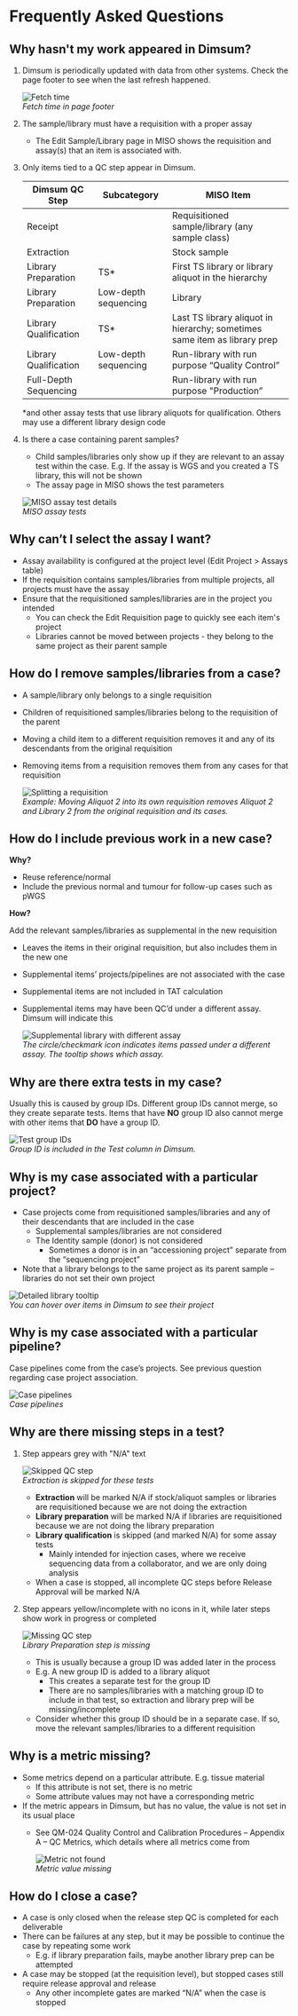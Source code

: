 # Frequently Asked Questions

## Why hasn't my work appeared in Dimsum?

1. Dimsum is periodically updated with data from other systems. Check the page footer to see when
the last refresh happened.

    ![Fetch time](../images/faq/fetch_time.png)<br>
    *Fetch time in page footer*

1. The sample/library must have a requisition with a proper assay
    * The Edit Sample/Library page in MISO shows the requisition and assay(s) that an item is
    associated with.
1. Only items tied to a QC step appear in Dimsum.

    | Dimsum QC Step | Subcategory | MISO Item |
    | -------------- | ----------- | --------- |
    | Receipt |  | Requisitioned sample/library (any sample class) |
    | Extraction |  | Stock sample |
    | Library Preparation | TS* | First TS library or library aliquot in the hierarchy |
    | Library Preparation | Low-depth sequencing | Library |
    | Library Qualification | TS* | Last TS library aliquot in hierarchy; sometimes same item as library prep |
    | Library Qualification | Low-depth sequencing | Run-library with run purpose “Quality Control” |
    | Full-Depth Sequencing |  | Run-library with run purpose "Production” |
    
    *and other assay tests that use library aliquots for qualification. Others may use a different library design code

1. Is there a case containing parent samples?
    * Child samples/libraries only show up if they are relevant to an assay test within the case.
    E.g. If the assay is WGS and you created a TS library, this will not be shown
    * The assay page in MISO shows the test parameters

    ![MISO assay test details](../images/faq/miso_test_details.png)<br>
    *MISO assay tests*


## Why can’t I select the assay I want?

* Assay availability is configured at the project level (Edit Project > Assays table)
* If the requisition contains samples/libraries from multiple projects, all projects must have the assay
* Ensure that the requisitioned samples/libraries are in the project you intended
  * You can check the Edit Requisition page to quickly see each item's project
  * Libraries cannot be moved between projects - they belong to the same project as their parent sample


## How do I remove samples/libraries from a case?

* A sample/library only belongs to a single requisition
* Children of requisitioned samples/libraries belong to the requisition of the parent
* Moving a child item to a different requisition removes it and any of its descendants from the original requisition
* Removing items from a requisition removes them from any cases for that requisition

    ![Splitting a requisition](../images/faq/requisition_split.png)<br>
    *Example: Moving Aliquot 2 into its own requisition removes Aliquot 2 and Library 2 from the original requisition and its cases.*


## How do I include previous work in a new case?

**Why?**

* Reuse reference/normal
* Include the previous normal and tumour for follow-up cases such as pWGS

**How?**

Add the relevant samples/libraries as supplemental in the new requisition

* Leaves the items in their original requisition, but also includes them in the new one
* Supplemental items’ projects/pipelines are not associated with the case
* Supplemental items are not included in TAT calculation
* Supplemental items may have been QC’d under a different assay. Dimsum will indicate this

    ![Supplemental library with different assay](../images/faq/supplemental_assay.png)<br>
    *The circle/checkmark icon indicates items passed under a different assay. The tooltip shows which assay.*


## Why are there extra tests in my case?

Usually this is caused by group IDs. Different group IDs cannot merge, so they create separate
tests. Items that have **NO** group ID also cannot merge with other items that **DO** have a group
ID.

![Test group IDs](../images/faq/test_group_ids.png)<br>
*Group ID is included in the Test column in Dimsum.*


## Why is my case associated with a particular project?

* Case projects come from requisitioned samples/libraries and any of their descendants that are
included in the case
  * Supplemental samples/libraries are not considered
  * The Identity sample (donor) is not considered
    * Sometimes a donor is in an “accessioning project” separate from the “sequencing project”
* Note that a library belongs to the same project as its parent sample – libraries do not set their
own project

![Detailed library tooltip](../images/faq/library_tooltip.png)<br>
*You can hover over items in Dimsum to see their project*


## Why is my case associated with a particular pipeline?

Case pipelines come from the case’s projects. See previous question regarding case project
association.

![Case pipelines](../images/faq/case_pipelines.png)<br>
*Case pipelines*


## Why are there missing steps in a test?

1. Step appears grey with "N/A" text

    ![Skipped QC step](../images/faq/step_skipped.png)<br>
    *Extraction is skipped for these tests*

    * **Extraction** will be marked N/A if stock/aliquot samples or libraries are requisitioned because
    we are not doing the extraction
    * **Library preparation** will be marked N/A if libraries are requisitioned because we are not doing
    the library preparation
    * **Library qualification** is skipped (and marked N/A) for some assay tests
      * Mainly intended for injection cases, where we receive sequencing data from a collaborator,
      and we are only doing analysis
    * When a case is stopped, all incomplete QC steps before Release Approval will be marked N/A
      
2. Step appears yellow/incomplete with no icons in it, while later steps show work in progress or
completed

    ![Missing QC step](../images/faq/step_missing.png)<br>
    *Library Preparation step is missing*

    * This is usually because a group ID was added later in the process
    * E.g. A new group ID is added to a library aliquot
        * This creates a separate test for the group ID
        * There are no samples/libraries with a matching group ID to include in that test, so
        extraction and library prep will be missing/incomplete
    * Consider whether this group ID should be in a separate case. If so, move the relevant
    samples/libraries to a different requisition


## Why is a metric missing?

* Some metrics depend on a particular attribute. E.g. tissue material
  * If this attribute is not set, there is no metric
  * Some attribute values may not have a corresponding metric
* If the metric appears in Dimsum, but has no value, the value is not set in its usual place
  * See QM-024 Quality Control and Calibration Procedures – Appendix A – QC Metrics, which details
  where all metrics come from

    ![Metric not found](../images/faq/metric_not_found.png)<br>
    *Metric value missing*


## How do I close a case?

* A case is only closed when the release step QC is completed for each deliverable
* There can be failures at any step, but it may be possible to continue the case by repeating some
work
  * E.g. if library preparation fails, maybe another library prep can be attempted
* A case may be stopped (at the requisition level), but stopped cases still require release approval
and release
  * Any other incomplete gates are marked “N/A” when the case is stopped
